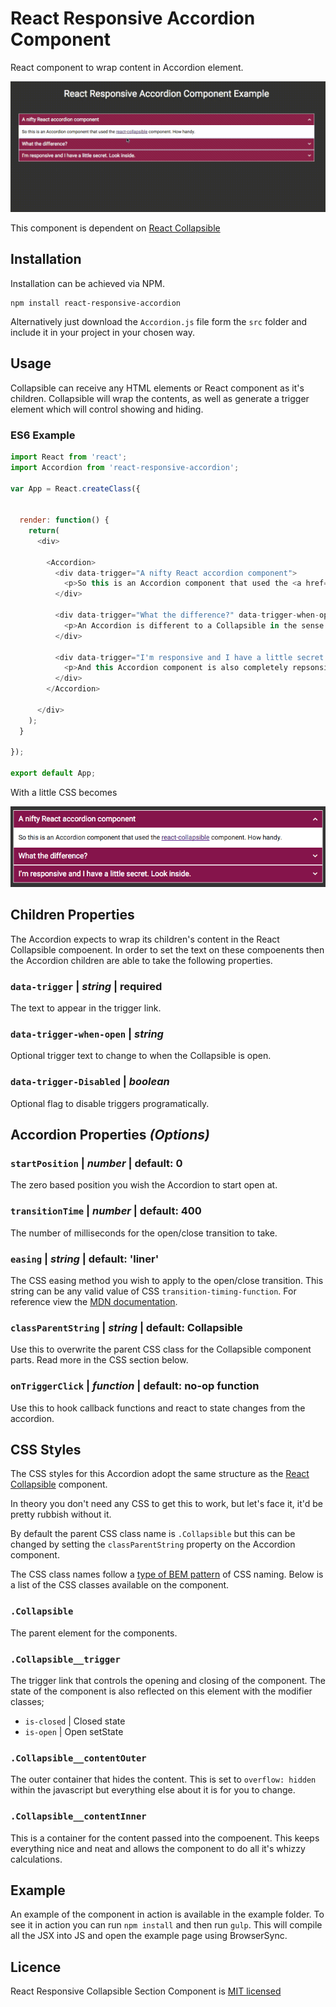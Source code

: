 # React Responsive Accordion Component

React component to wrap content in Accordion element.

![Alt text](example/img/example.gif)

This component is dependent on [React Collapsible](https://github.com/glennflanagan/react-collapsible)


## Installation
Installation can be achieved via NPM.
```
npm install react-responsive-accordion
```

Alternatively just download the `Accordion.js` file form the `src` folder and include it in your project in your chosen way.

## Usage
Collapsible can receive any HTML elements or React component as it's children. Collapsible will wrap the contents, as well as generate a trigger element which will control showing and hiding.

### ES6 Example
```javascript
import React from 'react';
import Accordion from 'react-responsive-accordion';

var App = React.createClass({


  render: function() {
    return(
      <div>

        <Accordion>
          <div data-trigger="A nifty React accordion component">
            <p>So this is an Accordion component that used the <a href="https://github.com/glennflanagan/react-collapsible">react-collapsible</a> component. How handy.</p>
          </div>

          <div data-trigger="What the difference?" data-trigger-when-open="THAT is the difference!">
            <p>An Accordion is different to a Collapsible in the sense that only one "tray" will be open at any one time.</p>
          </div>

          <div data-trigger="I'm responsive and I have a little secret. Look inside.">
            <p>And this Accordion component is also completely repsonsive. Hurrah for mobile users!</p>
          </div>
        </Accordion>

      </div>
    );
  }

});

export default App;

```

With a little CSS becomes

![Alt text](example/img/becomes.png)

## Children Properties

The Accordion expects to wrap its children's content in the React Collapsible compoenent. In order to set the text on these compoenents then the Accordion children are able to take the following properties.

### `data-trigger` | *string* | **required**
The text to appear in the trigger link.

### `data-trigger-when-open` | *string*
Optional trigger text to change to when the Collapsible is open.

### `data-trigger-Disabled` | *boolean*
Optional flag to disable triggers programatically.
 

## Accordion Properties *(Options)*

### `startPosition` | *number* | default: 0
The zero based position you wish the Accordion to start open at.

### `transitionTime` | *number* | default: 400
The number of milliseconds for the open/close transition to take.

### `easing` | *string* | default: 'liner'
The CSS easing method you wish to apply to the open/close transition. This string can be any valid value of CSS `transition-timing-function`. For reference view the [MDN documentation](https://developer.mozilla.org/en/docs/Web/CSS/transition-timing-function).

### `classParentString` | *string* | default: Collapsible
Use this to overwrite the parent CSS class for the Collapsible component parts. Read more in the CSS section below.

### `onTriggerClick` | *function* | default: no-op function
Use this to hook callback functions and react to state changes from the accordion.

## CSS Styles
The CSS styles for this Accordion adopt the same structure as the [React Collapsible](https://github.com/glennflanagan/react-collapsible) component.

In theory you don't need any CSS to get this to work, but let's face it, it'd be pretty rubbish without it.

By default the parent CSS class name is `.Collapsible` but this can be changed by setting the `classParentString` property on the Accordion component.

The CSS class names follow a [type of BEM pattern](http://getbem.com/introduction/) of CSS naming. Below is a list of the CSS classes available on the component.  


### `.Collapsible`
The parent element for the components.

### `.Collapsible__trigger`
The trigger link that controls the opening and closing of the component.
The state of the component is also reflected on this element with the modifier classes;
- `is-closed` | Closed state
- `is-open` | Open setState

### `.Collapsible__contentOuter`
The outer container that hides the content. This is set to `overflow: hidden` within the javascript but everything else about it is for you to change.

### `.Collapsible__contentInner`
This is a container for the content passed into the compoenent. This keeps everything nice and neat and allows the component to do all it's whizzy calculations.


## Example
An example of the component in action is available in the example folder. To see it in action you can run `npm install` and then run `gulp`. This will compile all the JSX into JS and open the example page using BrowserSync.

## Licence
React Responsive Collapsible Section Component is [MIT licensed](LICENSE.md)
